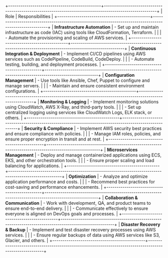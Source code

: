 +----------------------------------------------+--------------------------------------------------------------------------------------------------------+
|              Role                            |                                       Responsibilities                                                  |
+----------------------------------------------+--------------------------------------------------------------------------------------------------------+
| **Infrastructure Automation**                | - Set up and maintain infrastructure as code (IAC) using tools like CloudFormation, Terraform.          |
|                                              | - Automate the provisioning and scaling of AWS services.                                                |
+----------------------------------------------+--------------------------------------------------------------------------------------------------------+
| **Continuous Integration & Deployment**     | - Implement CI/CD pipelines using AWS services such as CodePipeline, CodeBuild, CodeDeploy.            |
|                                              | - Automate testing, building, and deployment processes.                                                  |
+----------------------------------------------+--------------------------------------------------------------------------------------------------------+
| **Configuration Management**                 | - Use tools like Ansible, Chef, Puppet to configure and manage servers.                                 |
|                                              | - Maintain and ensure consistent environment configurations.                                            |
+----------------------------------------------+--------------------------------------------------------------------------------------------------------+
| **Monitoring & Logging**                     | - Implement monitoring solutions using CloudWatch, AWS X-Ray, and third-party tools.                    |
|                                              | - Set up centralized logging using services like CloudWatch Logs, ELK stack, or others.                |
+----------------------------------------------+--------------------------------------------------------------------------------------------------------+
| **Security & Compliance**                    | - Implement AWS security best practices and ensure compliance with policies.                            |
|                                              | - Manage IAM roles, policies, and ensure proper encryption in transit and at rest.                      |
+----------------------------------------------+--------------------------------------------------------------------------------------------------------+
| **Microservices Management**                 | - Deploy and manage containerized applications using ECS, EKS, and other orchestration tools.           |
|                                              | - Ensure proper scaling and load balancing for applications.                                            |
+----------------------------------------------+--------------------------------------------------------------------------------------------------------+
| **Optimization**                             | - Analyze and optimize application performance and costs.                                               |
|                                              | - Recommend best practices for cost-saving and performance enhancements.                                |
+----------------------------------------------+--------------------------------------------------------------------------------------------------------+
| **Collaboration & Communication**            | - Work with development, QA, and product teams to ensure end-to-end delivery.                           |
|                                              | - Communicate effectively to ensure everyone is aligned on DevOps goals and processes.                   |
+----------------------------------------------+--------------------------------------------------------------------------------------------------------+
| **Disaster Recovery & Backup**               | - Implement and test disaster recovery processes using AWS services.                                    |
|                                              | - Ensure regular backups of data using AWS services like S3, Glacier, and others.                       |
+----------------------------------------------+--------------------------------------------------------------------------------------------------------+

